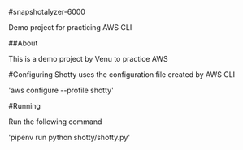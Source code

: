 #snapshotalyzer-6000

Demo project for practicing AWS CLI

##About

This is a demo project by Venu to practice AWS

#Configuring
Shotty uses the configuration file created by AWS CLI

 'aws configure --profile shotty'

#Running

Run the following command

'pipenv run python shotty/shotty.py'
